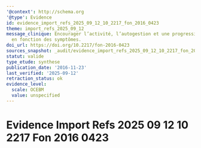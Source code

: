 ```yaml
---
'@context': http://schema.org
'@type': Evidence
id: evidence_import_refs_2025_09_12_10_2217_fon_2016_0423
theme: import_refs_2025_09_12
message_clinique: Encourager l’activité, l’autogestion et une progression graduée
  en fonction des symptômes.
doi_url: https://doi.org/10.2217/fon-2016-0423
sources_snapshot: _audit/evidence_import_refs_2025_09_12_10_2217_fon_2016_0423.json
statut: valide
type_etude: synthese
publication_date: '2016-11-23'
last_verified: '2025-09-12'
retraction_status: ok
evidence_level:
  scale: OCEBM
  value: unspecified
---
```

# Evidence Import Refs 2025 09 12 10 2217 Fon 2016 0423

